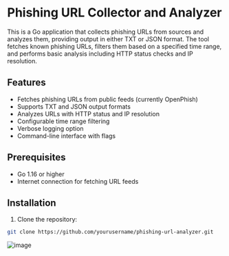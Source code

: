 # Phishing URL Collector and Analyzer

This is a Go application that collects phishing URLs from sources and analyzes them, providing output in either TXT or JSON format. The tool fetches known phishing URLs, filters them based on a specified time range, and performs basic analysis including HTTP status checks and IP resolution.

## Features

- Fetches phishing URLs from public feeds (currently OpenPhish)
- Supports TXT and JSON output formats
- Analyzes URLs with HTTP status and IP resolution
- Configurable time range filtering
- Verbose logging option
- Command-line interface with flags

## Prerequisites

- Go 1.16 or higher
- Internet connection for fetching URL feeds

## Installation

1. Clone the repository:
```bash
git clone https://github.com/yourusername/phishing-url-analyzer.git
```

![image](https://github.com/user-attachments/assets/f0ee3f1b-8ba2-4af1-a5c9-5ff8108cd7df)

